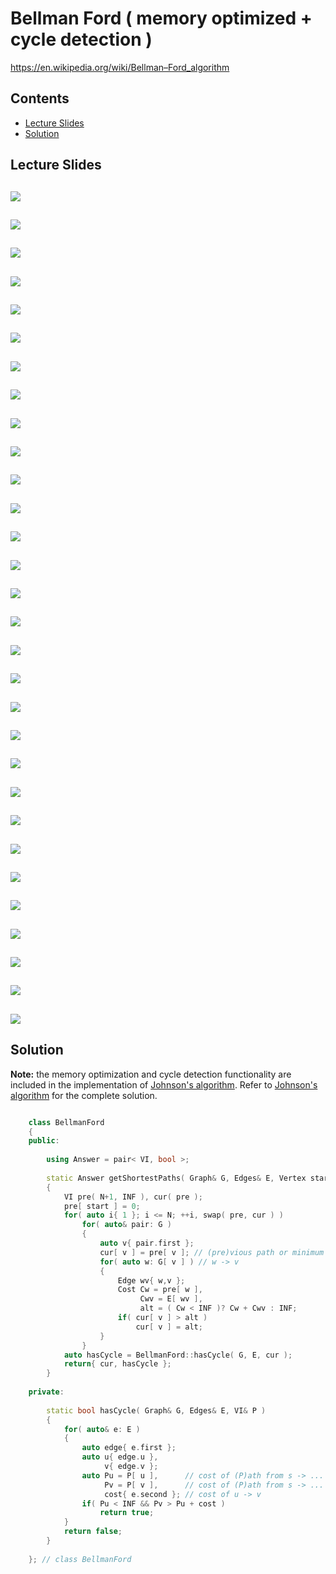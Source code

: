 # Bellman Ford ( memory optimized + cycle detection )
https://en.wikipedia.org/wiki/Bellman–Ford_algorithm

## Contents
* [Lecture Slides](#lecture-slides)
* [Solution](#solution)

## Lecture Slides
![](https://github.com/claytonjwong/Algorithms-Stanford/blob/master/course4/bellman_ford/documentation/bell_01.png)
---
![](https://github.com/claytonjwong/Algorithms-Stanford/blob/master/course4/bellman_ford/documentation/bell_02.png)
---
![](https://github.com/claytonjwong/Algorithms-Stanford/blob/master/course4/bellman_ford/documentation/bell_03.png)
---
![](https://github.com/claytonjwong/Algorithms-Stanford/blob/master/course4/bellman_ford/documentation/bell_04.png)
---
![](https://github.com/claytonjwong/Algorithms-Stanford/blob/master/course4/bellman_ford/documentation/bell_05.png)
---
![](https://github.com/claytonjwong/Algorithms-Stanford/blob/master/course4/bellman_ford/documentation/bell_06.png)
---
![](https://github.com/claytonjwong/Algorithms-Stanford/blob/master/course4/bellman_ford/documentation/bell_07.png)
---
![](https://github.com/claytonjwong/Algorithms-Stanford/blob/master/course4/bellman_ford/documentation/bell_08.png)
---
![](https://github.com/claytonjwong/Algorithms-Stanford/blob/master/course4/bellman_ford/documentation/bell_09.png)
---
![](https://github.com/claytonjwong/Algorithms-Stanford/blob/master/course4/bellman_ford/documentation/bell_10.png)
---
![](https://github.com/claytonjwong/Algorithms-Stanford/blob/master/course4/bellman_ford/documentation/bell_11.png)
---
![](https://github.com/claytonjwong/Algorithms-Stanford/blob/master/course4/bellman_ford/documentation/bell_12.png)
---
![](https://github.com/claytonjwong/Algorithms-Stanford/blob/master/course4/bellman_ford/documentation/bell_13.png)
---
![](https://github.com/claytonjwong/Algorithms-Stanford/blob/master/course4/bellman_ford/documentation/bell_14.png)
---
![](https://github.com/claytonjwong/Algorithms-Stanford/blob/master/course4/bellman_ford/documentation/bell_15.png)
---
![](https://github.com/claytonjwong/Algorithms-Stanford/blob/master/course4/bellman_ford/documentation/bell_16.png)
---
![](https://github.com/claytonjwong/Algorithms-Stanford/blob/master/course4/bellman_ford/documentation/bell_17.png)
---
![](https://github.com/claytonjwong/Algorithms-Stanford/blob/master/course4/bellman_ford/documentation/bell_18.png)
---
![](https://github.com/claytonjwong/Algorithms-Stanford/blob/master/course4/bellman_ford/documentation/bell_19.png)
---
![](https://github.com/claytonjwong/Algorithms-Stanford/blob/master/course4/bellman_ford/documentation/bell_20.png)
---
![](https://github.com/claytonjwong/Algorithms-Stanford/blob/master/course4/bellman_ford/documentation/bell_21.png)
---
![](https://github.com/claytonjwong/Algorithms-Stanford/blob/master/course4/bellman_ford/documentation/bell_22.png)
---
![](https://github.com/claytonjwong/Algorithms-Stanford/blob/master/course4/bellman_ford/documentation/bell_23.png)
---
![](https://github.com/claytonjwong/Algorithms-Stanford/blob/master/course4/bellman_ford/documentation/bell_24.png)
---
![](https://github.com/claytonjwong/Algorithms-Stanford/blob/master/course4/bellman_ford/documentation/bell_25.png)
---
![](https://github.com/claytonjwong/Algorithms-Stanford/blob/master/course4/bellman_ford/documentation/bell_26.png)
---
![](https://github.com/claytonjwong/Algorithms-Stanford/blob/master/course4/bellman_ford/documentation/bell_27.png)
---
![](https://github.com/claytonjwong/Algorithms-Stanford/blob/master/course4/bellman_ford/documentation/bell_28.png)
---
![](https://github.com/claytonjwong/Algorithms-Stanford/blob/master/course4/bellman_ford/documentation/bell_29.png)
---
![](https://github.com/claytonjwong/Algorithms-Stanford/blob/master/course4/bellman_ford/documentation/bell_30.png)
---

## Solution
**Note:** the memory optimization and cycle detection functionality are included in the implementation
of [Johnson's algorithm]( https://github.com/claytonjwong/Algorithms-Stanford/tree/master/course4/johnson ).
Refer to [Johnson's algorithm]( https://github.com/claytonjwong/Algorithms-Stanford/tree/master/course4/johnson )
for the complete solution.
```cpp

    class BellmanFord
    {
    public:
    
        using Answer = pair< VI, bool >;
    
        static Answer getShortestPaths( Graph& G, Edges& E, Vertex start )
        {
            VI pre( N+1, INF ), cur( pre );
            pre[ start ] = 0;
            for( auto i{ 1 }; i <= N; ++i, swap( pre, cur ) )
                for( auto& pair: G )
                {
                    auto v{ pair.first };
                    cur[ v ] = pre[ v ]; // (pre)vious path or minimum (alt)erative path to v through w + cost of edge wv
                    for( auto w: G[ v ] ) // w -> v
                    {
                        Edge wv{ w,v };
                        Cost Cw = pre[ w ],
                             Cwv = E[ wv ],
                             alt = ( Cw < INF )? Cw + Cwv : INF;
                        if( cur[ v ] > alt )
                            cur[ v ] = alt;
                    }
                }
            auto hasCycle = BellmanFord::hasCycle( G, E, cur );
            return{ cur, hasCycle };
        }
    
    private:
    
        static bool hasCycle( Graph& G, Edges& E, VI& P )
        {
            for( auto& e: E )
            {
                auto edge{ e.first };
                auto u{ edge.u },
                     v{ edge.v };
                auto Pu = P[ u ],      // cost of (P)ath from s -> ... -> u
                     Pv = P[ v ],      // cost of (P)ath from s -> ... -> v
                     cost{ e.second }; // cost of u -> v
                if( Pu < INF && Pv > Pu + cost )
                    return true;
            }
            return false;
        }
    
    }; // class BellmanFord
    
```
